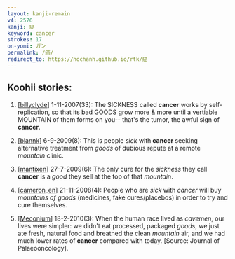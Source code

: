 ```yaml
---
layout: kanji-remain
v4: 2576
kanji: 癌
keyword: cancer
strokes: 17
on-yomi: ガン
permalink: /癌/
redirect_to: https://hochanh.github.io/rtk/癌
---
```


## Koohii stories: 

1) [<a href="http://kanji.koohii.com/profile/billyclyde">billyclyde</a>] 1-11-2007(33): The SICKNESS called<strong> cancer</strong> works by self-replication, so that its bad GOODS grow more &amp; more until a vertiable MOUNTAIN of them forms on you-- that&#039;s the tumor, the awful sign of<strong> cancer</strong>.

2) [<a href="http://kanji.koohii.com/profile/blannk">blannk</a>] 6-9-2009(8): This is people <em>sick</em> with<strong> cancer</strong> seeking alternative treatment from <em>goods</em> of dubious repute at a remote <em>mountain</em> clinic.

3) [<a href="http://kanji.koohii.com/profile/mantixen">mantixen</a>] 27-7-2009(6): The only cure for the <em>sickness</em> they call<strong> cancer</strong> is a <em>good</em> they sell at the top of that <em>mountain</em>.

4) [<a href="http://kanji.koohii.com/profile/cameron_en">cameron_en</a>] 21-11-2008(4): People who are <em>sick</em> with <em>cancer</em> will buy <em>mountains of goods</em> (medicines, fake cures/placebos) in order to try and cure themselves.

5) [<a href="http://kanji.koohii.com/profile/Meconium">Meconium</a>] 18-2-2010(3): When the human race lived as <em>cavemen</em>, our lives were simpler: we didn&#039;t eat processed, packaged <em>goods</em>, we just ate fresh, natural food and breathed the clean <em>mountain</em> air, and we had much lower rates of<strong> cancer</strong> compared with today. [Source: Journal of Palaeooncology].

